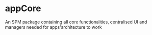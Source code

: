 # appCore
An SPM package containing all core functionalities, centralised UI and managers needed for apps'architecture to work
